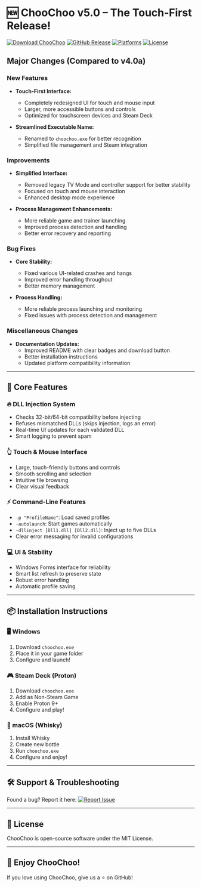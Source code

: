 # 🆕 ChooChoo v5.0 – The Touch-First Release!

[![Download ChooChoo](https://img.shields.io/badge/⬇_Download-ChooChoo_v5.0-00C853?style=for-the-badge)](https://github.com/wowitsjack/choochoo-loader/releases/latest/download/choochoo.exe)
[![GitHub Release](https://img.shields.io/github/v/release/wowitsjack/choochoo-loader?style=for-the-badge&color=blue&label=Latest)](https://github.com/wowitsjack/choochoo-loader/releases/latest)
[![Platforms](https://img.shields.io/badge/Platforms-Windows%20|%20Linux%20|%20Steam%20Deck%20|%20macOS-blue?style=for-the-badge&logo=steam)](https://github.com/wowitsjack/choochoo-loader)
[![License](https://img.shields.io/github/license/wowitsjack/choochoo-loader?style=for-the-badge&color=green)](LICENSE)

## Major Changes (Compared to v4.0a)

### New Features
- **Touch-First Interface:**  
  - Completely redesigned UI for touch and mouse input
  - Larger, more accessible buttons and controls
  - Optimized for touchscreen devices and Steam Deck

- **Streamlined Executable Name:**  
  - Renamed to `choochoo.exe` for better recognition
  - Simplified file management and Steam integration

### Improvements
- **Simplified Interface:**  
  - Removed legacy TV Mode and controller support for better stability
  - Focused on touch and mouse interaction
  - Enhanced desktop mode experience

- **Process Management Enhancements:**  
  - More reliable game and trainer launching
  - Improved process detection and handling
  - Better error recovery and reporting

### Bug Fixes
- **Core Stability:**  
  - Fixed various UI-related crashes and hangs
  - Improved error handling throughout
  - Better memory management

- **Process Handling:**  
  - More reliable process launching and monitoring
  - Fixed issues with process detection and management

### Miscellaneous Changes
- **Documentation Updates:**  
  - Improved README with clear badges and download button
  - Better installation instructions
  - Updated platform compatibility information

---

## 🚀 Core Features

### 🔥 DLL Injection System
- Checks 32-bit/64-bit compatibility before injecting
- Refuses mismatched DLLs (skips injection, logs an error)
- Real-time UI updates for each validated DLL
- Smart logging to prevent spam

### 👆 Touch & Mouse Interface
- Large, touch-friendly buttons and controls
- Smooth scrolling and selection
- Intuitive file browsing
- Clear visual feedback

### ⚡ Command-Line Features
- `-p "ProfileName"`: Load saved profiles
- `-autolaunch`: Start games automatically
- `-dllinject [Dll1.dll] [Dll2.dll]`: Inject up to five DLLs
- Clear error messaging for invalid configurations

### 💻 UI & Stability
- Windows Forms interface for reliability
- Smart list refresh to preserve state
- Robust error handling
- Automatic profile saving

---

## 📦 Installation Instructions

### 🖥️ Windows
1. Download `choochoo.exe`
2. Place it in your game folder
3. Configure and launch!

### 🎮 Steam Deck (Proton)
1. Download `choochoo.exe`
2. Add as Non-Steam Game
3. Enable Proton 9+
4. Configure and play!

### 🍏 macOS (Whisky)
1. Install Whisky
2. Create new bottle
3. Run `choochoo.exe`
4. Configure and enjoy!

---

## 🛠️ Support & Troubleshooting

Found a bug? Report it here:
[![Report Issue](https://img.shields.io/badge/🐛%20Report%20a%20Bug-GitHub%20Issues-red?style=for-the-badge)](https://github.com/wowitsjack/choochoo-loader/issues)

---

## 📜 License

ChooChoo is open-source software under the MIT License.

---

## 🎉 Enjoy ChooChoo!

If you love using ChooChoo, give us a ⭐ on GitHub! 
